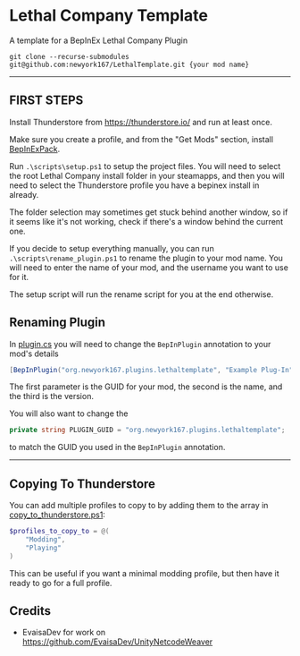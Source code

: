 # Lethal Company Template

A template for a BepInEx Lethal Company Plugin

`git clone --recurse-submodules git@github.com:newyork167/LethalTemplate.git {your mod name}`

---

## FIRST STEPS

Install Thunderstore from https://thunderstore.io/ and run at least once. 

Make sure you create a profile, and from the "Get Mods" section, install [BepInExPack](https://thunderstore.io/c/lethal-company/p/BepInEx/BepInExPack/). 

Run `.\scripts\setup.ps1` to setup the project files. You will need to select the root Lethal Company install folder in your steamapps, and then you will need to select the Thunderstore profile you have a bepinex install in already.

The folder selection may sometimes get stuck behind another window, so if it seems like it's not working, check if there's a window behind the current one.

If you decide to setup everything manually, you can run `.\scripts\rename_plugin.ps1` to rename the plugin to your mod name. You will need to enter the name of your mod, and the username you want to use for it.

The setup script will run the rename script for you at the end otherwise.

## Renaming Plugin

In [plugin.cs](LethalTemplate/Plugin.cs) you will need to change the `BepInPlugin` annotation to your mod's details

```csharp
[BepInPlugin("org.newyork167.plugins.lethaltemplate", "Example Plug-In", "1.0.0.0")]
```

The first parameter is the GUID for your mod, the second is the name, and the third is the version.

You will also want to change the 

```csharp
private string PLUGIN_GUID = "org.newyork167.plugins.lethaltemplate";
```

to match the GUID you used in the `BepInPlugin` annotation.

---

[//]: # (## Building)

## Copying To Thunderstore

You can add multiple profiles to copy to by adding them to the array in [copy_to_thunderstore.ps1](scripts/copy_to_thunderstore.ps1):

```powershell
$profiles_to_copy_to = @(
    "Modding",
    "Playing"
)
```

This can be useful if you want a minimal modding profile, but then have it ready to go for a full profile.

## Credits

- EvaisaDev for work on https://github.com/EvaisaDev/UnityNetcodeWeaver